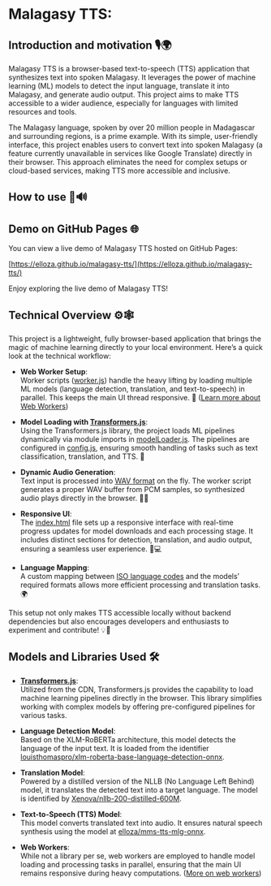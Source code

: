 # Malagasy TTS: 

## Introduction and motivation 🎙️🌍

Malagasy TTS is a browser-based text-to-speech (TTS) application that synthesizes text into spoken Malagasy. It leverages the power of machine learning (ML) models to detect the input language, translate it into Malagasy, and generate audio output. This project aims to make TTS accessible to a wider audience, especially for languages with limited resources and tools.

The Malagasy language, spoken by over 20 million people in Madagascar and surrounding regions, is a prime example. With its simple, user-friendly interface, this project enables users to convert text into spoken Malagasy (a feature currently unavailable in services like Google Translate) directly in their browser. This approach eliminates the need for complex setups or cloud-based services, making TTS more accessible and inclusive.

## How to use 🚀🔊
## Demo on GitHub Pages 🌐

You can view a live demo of Malagasy TTS hosted on GitHub Pages:

[https://elloza.github.io/malagasy-tts/](https://elloza.github.io/malagasy-tts/)

Enjoy exploring the live demo of Malagasy TTS!

## Technical Overview ⚙️🕸️

This project is a lightweight, fully browser-based application that brings the magic of machine learning directly to your local environment. Here’s a quick look at the technical workflow:

- **Web Worker Setup**:  
    Worker scripts ([worker.js](./worker.js)) handle the heavy lifting by loading multiple ML models (language detection, translation, and text-to-speech) in parallel. This keeps the main UI thread responsive. 🚀 ([Learn more about Web Workers](https://developer.mozilla.org/en-US/docs/Web/API/Web_Workers_API))

- **Model Loading with [Transformers.js](https://github.com/xenova/transformers.js)**:  
    Using the Transformers.js library, the project loads ML pipelines dynamically via module imports in [modelLoader.js](./modelLoader.js). The pipelines are configured in [config.js](./config.js), ensuring smooth handling of tasks such as text classification, translation, and TTS. 🔄

- **Dynamic Audio Generation**:  
    Text input is processed into [WAV format](https://en.wikipedia.org/wiki/WAV) on the fly. The worker script generates a proper WAV buffer from PCM samples, so synthesized audio plays directly in the browser. 🎤🎶

- **Responsive UI**:  
    The [index.html](./index.html) file sets up a responsive interface with real-time progress updates for model downloads and each processing stage. It includes distinct sections for detection, translation, and audio output, ensuring a seamless user experience. 📱💻

- **Language Mapping**:  
    A custom mapping between [ISO language codes](https://en.wikipedia.org/wiki/ISO_639-1) and the models’ required formats allows more efficient processing and translation tasks. 🌍

This setup not only makes TTS accessible locally without backend dependencies but also encourages developers and enthusiasts to experiment and contribute! 💡🔧

## Models and Libraries Used 🛠

- **[Transformers.js](https://github.com/xenova/transformers.js)**:  
    Utilized from the CDN, Transformers.js provides the capability to load machine learning pipelines directly in the browser. This library simplifies working with complex models by offering pre-configured pipelines for various tasks.

- **Language Detection Model**:  
    Based on the XLM-RoBERTa architecture, this model detects the language of the input text. It is loaded from the identifier [louisthomaspro/xlm-roberta-base-language-detection-onnx](https://huggingface.co/louisthomaspro/xlm-roberta-base-language-detection-onnx).

- **Translation Model**:  
    Powered by a distilled version of the NLLB (No Language Left Behind) model, it translates the detected text into a target language. The model is identified by [Xenova/nllb-200-distilled-600M](https://huggingface.co/Xenova/nllb-200-distilled-600M).

- **Text-to-Speech (TTS) Model**:  
    This model converts translated text into audio. It ensures natural speech synthesis using the model at [elloza/mms-tts-mlg-onnx](https://huggingface.co/elloza/mms-tts-mlg-onnx).

- **Web Workers**:  
    While not a library per se, web workers are employed to handle model loading and processing tasks in parallel, ensuring that the main UI remains responsive during heavy computations. ([More on web workers](https://developer.mozilla.org/en-US/docs/Web/API/Web_Workers_API))
